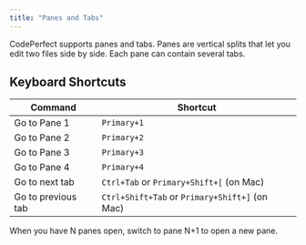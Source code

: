 ```yaml
---
title: "Panes and Tabs"
---
```


CodePerfect supports panes and tabs. Panes are vertical splits that let you edit
two files side by side. Each pane can contain several tabs.

## Keyboard Shortcuts

| Command            | Shortcut                                       |
| ------------------ | ---------------------------------------------- |
| Go to Pane 1       | `Primary+1`                                    |
| Go to Pane 2       | `Primary+2`                                    |
| Go to Pane 3       | `Primary+3`                                    |
| Go to Pane 4       | `Primary+4`                                    |
| Go to next tab     | `Ctrl+Tab` or `Primary+Shift+[` (on Mac)       |
| Go to previous tab | `Ctrl+Shift+Tab` or `Primary+Shift+]` (on Mac) |

When you have N panes open, switch to pane N+1 to open a new pane.
